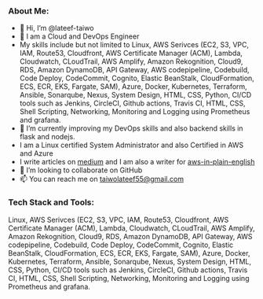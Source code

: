 ### About Me:
- 👋 Hi, I’m @lateef-taiwo
- 👀 I am a Cloud and DevOps Engineer
- My skills include but not limited to Linux, AWS Serivces (EC2, S3, VPC, IAM, Route53, Cloudfront, AWS Certificate Manager (ACM), Lambda, Cloudwatch, CLoudTrail, AWS Amplify, Amazon Rekognition, Cloud9, RDS, Amazon DynamoDB, API Gateway, AWS codepipeline, Codebuild, Code Deploy, CodeCommit, Cognito, Elastic BeanStalk, CloudFormation, ECS, ECR, EKS, Fargate, SAM), Azure, Docker, Kubernetes, Terraform, Ansible, Sonarqube, Nexus, System Design, HTML, CSS, Python, CI/CD tools such as Jenkins, CircleCI, Github actions, Travis CI, HTML, CSS, Shell Scripting, Networking, Monitoring and Logging using Prometheus and grafana.
- 🌱 I’m currently improving my DevOps skills and also backend skills in flask and nodejs.
- I am a Linux certified System Administrator and also Certified in AWS and Azure
- I write articles on [medium](https://medium.com/@taiwolateef55) and I am also a writer for [aws-in-plain-english](https://medium.com/aws-in-plain-english/two-tier-architecture-deployment-using-terraform-2ca26c5fde34)
- 💞️ I’m looking to collaborate on GitHub
- 📫 You can reach me on taiwolateef55@gmail.com

<!---
lateef-taiwo/lateef-taiwo is a ✨ special ✨ repository because its `README.md` (this file) appears on your GitHub profile.
You can click the Preview link to take a look at your changes.
--->

### Tech Stack and Tools:
Linux, AWS Serivces (EC2, S3, VPC, IAM, Route53, Cloudfront, AWS Certificate Manager (ACM), Lambda, Cloudwatch, CLoudTrail, AWS Amplify, Amazon Rekognition, Cloud9, RDS, Amazon DynamoDB, API Gateway, AWS codepipeline, Codebuild, Code Deploy, CodeCommit, Cognito, Elastic BeanStalk, CloudFormation, ECS, ECR, EKS, Fargate, SAM), Azure, Docker, Kubernetes, Terraform, Ansible, Sonarqube, Nexus, System Design, HTML, CSS, Python, CI/CD tools such as Jenkins, CircleCI, Github actions, Travis CI, HTML, CSS, Shell Scripting, Networking, Monitoring and Logging using Prometheus and grafana.
